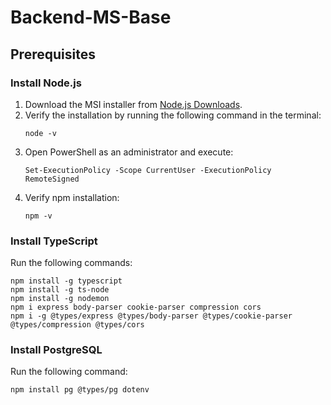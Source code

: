 # Backend-MS-Base

## Prerequisites

### Install Node.js
1. Download the MSI installer from [Node.js Downloads](https://nodejs.org/en/download/).
2. Verify the installation by running the following command in the terminal:
   ```
   node -v
   ```
3. Open PowerShell as an administrator and execute:
   ```
   Set-ExecutionPolicy -Scope CurrentUser -ExecutionPolicy RemoteSigned
   ```
4. Verify npm installation:
   ```
   npm -v
   ```

### Install TypeScript
Run the following commands:
```
npm install -g typescript
npm install -g ts-node
npm install -g nodemon
npm i express body-parser cookie-parser compression cors
npm i -g @types/express @types/body-parser @types/cookie-parser @types/compression @types/cors
```

### Install PostgreSQL
Run the following command:
```
npm install pg @types/pg dotenv